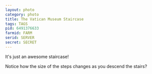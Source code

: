 ```yaml
---
layout: photo
category: photo
title: The Vatican Museum Staircase
tags: TAGS
pid: 6491376633
farmid: FARM
serid: SERVER
secret: SECRET
---
```



It's just an awesome staircase!

Notice how the size of the steps changes as you descend the stairs?
